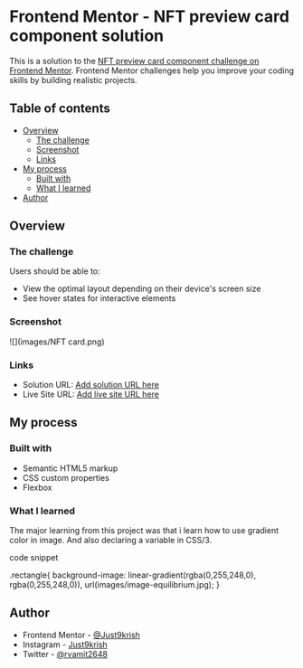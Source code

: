 # Frontend Mentor - NFT preview card component solution

This is a solution to the [NFT preview card component challenge on Frontend Mentor](https://www.frontendmentor.io/challenges/nft-preview-card-component-SbdUL_w0U). Frontend Mentor challenges help you improve your coding skills by building realistic projects. 

## Table of contents

- [Overview](#overview)
  - [The challenge](#the-challenge)
  - [Screenshot](#screenshot)
  - [Links](#links)
- [My process](#my-process)
  - [Built with](#built-with)
  - [What I learned](#what-i-learned)
- [Author](#author)


## Overview

### The challenge

Users should be able to:

- View the optimal layout depending on their device's screen size
- See hover states for interactive elements

### Screenshot

![](images/NFT card.png)

### Links

- Solution URL: [Add solution URL here](https://github.com/Just9krish/NFT-Preview-Card)
- Live Site URL: [Add live site URL here](https://hopeful-mcclintock-23b177.netlify.app/)

## My process

### Built with

- Semantic HTML5 markup
- CSS custom properties
- Flexbox


### What I learned

The major learning from this project was that i learn how to use gradient color in image. And also declaring a variable in CSS/3.

code snippet

.rectangle{
    background-image: linear-gradient(rgba(0,255,248,0), rgba(0,255,248,0)), url(images/image-equilibrium.jpg);
}


## Author

- Frontend Mentor - [@Just9krish](https://https://www.frontendmentor.io/profile/Just9krish)
- Instagram - [Just9krish](https://www.Instagram.com/Just9krish)
- Twitter - [@rvamit2648](https://twitter.com/rvamit2648)
